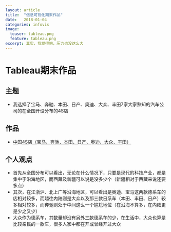 ```yaml
---
layout: article
title:  "信息可视化期末作品"
date:   2018-01-04
categories: infovis
image:
  teaser: tableau.png
  feature: tableau.png
excerpt: 其实，我觉得吧，压力也没这么大
---
```


# Tableau期末作品

## 主题
- 我选择了宝马、奔驰、本田、日产、奥迪、大众、丰田7家大家熟知的汽车公司的在全国开设分布的4S店

## 作品
- [中国4S店（宝马、奔驰、本田、日产、奥迪、大众、丰田）](https://luo00789.github.io/infovis/qimo/index.html)

## 个人观点
- 首先从全国分布可以看出，无论在什么情况下，只要是现代的科技产业，都是集中于沿海地区，而西藏及新疆可以说是没多少个（新疆相对于西藏来说还要多点）
- 其次，在江浙沪、北上广等沿海地区，可以看出是奥迪、宝马这两款德系车的店相对较多，而越往内陆则是大众以及那三款日系车（本田、丰田、日产）较多相对较多，而奔驰则处于中间这么一个尴尬地位（在沿海不算多，在内陆更是少之又少）
- 大众作为德系车，其数量却没有另外三款德系车的少，在生活中，大众也算是比较亲民的一款车，很多人家中都在开或曾经开过大众


